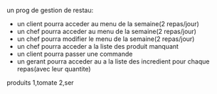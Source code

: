 un prog de gestion de restau:
- un client pourra acceder au menu de la semaine(2 repas/jour)
- un chef pourra acceder au menu de la semaine(2 repas/jour)
- un chef pourra modifier le menu de la semaine(2 repas/jour)
- un chef pourra acceder a la liste des produit manquant
- un client pourra passer une commande
- un gerant pourra acceder au a la liste des incredient pour chaque repas(avec leur quantite)


produits
1,tomate
2,ser